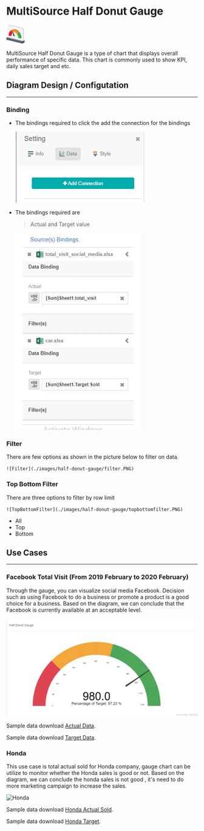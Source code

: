 # MultiSource Half Donut Gauge

![Icon](./images/half-donut-gauge/half-donut-gauge.PNG)

MultiSource Half Donut Gauge is a type of chart that displays overall performance of specific data. This chart is commonly used to show KPI, daily sales target and etc. 

## Diagram Design / Configutation
---
### Binding
- The bindings required to click the add the connection for the bindings

    ![Add Connection](./images/half-donut-gauge/add-connection.PNG)
    
- The bindings required are
    >Actual and Target value

    ![Binding](./images/half-donut-gauge/binding.PNG)

### Filter

There are few options as shown in the picture below to filter on data.

    ![Filter](./images/half-donut-gauge/filter.PNG)

### Top Bottom Filter

There are three options to filter by row limit

    ![TopBottomFilter](./images/half-donut-gauge/topbottomfilter.PNG)

- All
- Top
- Bottom

## Use Cases
---

### Facebook Total Visit (From 2019 February to 2020 February)

Through the gauge, you can visualize social media Facebook. Decision such as using Facebook to do a business or promote a product is a good choice for a business. Based on the diagram, we can conclude that the Facebook is currently available at an acceptable level.

![Facebook](./images/half-donut-gauge/facebook.PNG)

Sample data download [Actual Data](./sample-data/half-donut-gauge/facebook_satistics.xlsx).

Sample data download [Target Data](./sample-data/half-donut-gauge/facebook_target.xlsx).

### Honda

This use case is total actual sold for Honda company,  gauge chart can be utilize to monitor whether the Honda sales is good or not. Based on the diagram, we can conclude the honda sales is not good , it's need to do more marketing campaign to increase the sales.

![Honda](./images/half-donut-gauge/honda.PNG)

Sample data download [Honda Actual Sold](./sample-data/half-donut-gauge/honda.xlsx).

Sample data download [Honda Target](./sample-data/half-donut-gauge/honda_target.xlsx).